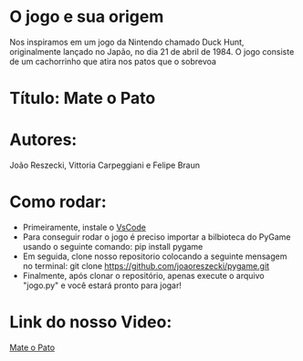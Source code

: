 # O jogo e sua origem
Nos inspiramos em um jogo da Nintendo chamado Duck Hunt, originalmente lançado no Japão, no dia 21 de abril de 1984. O jogo consiste de um cachorrinho que atira nos patos que o sobrevoa 
# Título: Mate o Pato
# Autores: 
João Reszecki, Vittoria Carpeggiani e Felipe Braun
# Como rodar:
- Primeiramente, instale o [VsCode](https://code.visualstudio.com)
- Para conseguir rodar o jogo é preciso importar a bilbioteca do PyGame usando o seguinte comando:
pip install pygame
- Em seguida, clone nosso repositorio colocando a seguinte mensagem no terminal:
git clone https://github.com/joaoreszecki/pygame.git
- Finalmente, após clonar o repositório, apenas execute o arquivo "jogo.py" e você estará pronto para jogar!

# Link do nosso Video:
[Mate o Pato](https://www.youtube.com/watch?v=z8QK_3btZmI)

